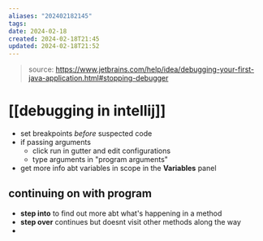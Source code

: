 ```yaml
---
aliases: "202402182145"
tags: 
date: 2024-02-18
created: 2024-02-18T21:45
updated: 2024-02-18T21:52
---
```

> source: https://www.jetbrains.com/help/idea/debugging-your-first-java-application.html#stopping-debugger
# [[debugging in intellij]]
- set breakpoints *before* suspected code
- if passing arguments
	- click run in gutter and edit configurations
	- type arguments in "program arguments"
- get more info abt variables in scope in the **Variables** panel

## continuing on with program
- **step into** to find out more abt what's happening in a method
- **step over** continues but doesnt visit other methods along the way
- 